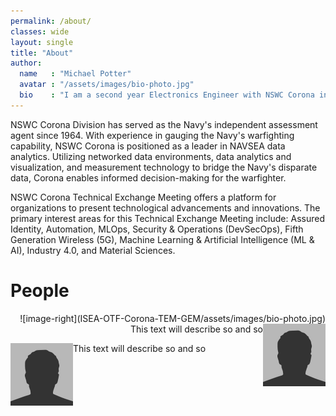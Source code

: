 ```yaml
---
permalink: /about/
classes: wide
layout: single
title: "About"
author:
  name   : "Michael Potter"
  avatar : "/assets/images/bio-photo.jpg"
  bio    : "I am a second year Electronics Engineer with NSWC Corona in AR43. I specialize in Machine Learning topics, currently acting as the principal investigator for ISEA of the Future - NSWC Corona."
---
```


NSWC Corona Division has served as the Navy's independent assessment agent since 1964. With experience in gauging the Navy's warfighting capability, NSWC Corona is positioned as a leader in NAVSEA data analytics. Utilizing networked data environments, data analytics and visualization, and measurement technology to bridge the Navy's disparate data, Corona enables informed decision-making for the warfighter. 

NSWC Corona Technical Exchange Meeting offers a platform for organizations to present technological advancements and innovations. The primary interest areas for this Technical Exchange Meeting include: Assured Identity, Automation, MLOps, Security & Operations (DevSecOps), Fifth Generation Wireless (5G), Machine Learning & Artificial Intelligence (ML & AI), Industry 4.0, and Material Sciences.

# People
<p align="right">
![image-right](ISEA-OTF-Corona-TEM-GEM/assets/images/bio-photo.jpg)
<img align="right" width="100" height="100" src="https://github.com/mlpotter/ISEA-OTF-Corona-TEM-GEM/blob/master/assets/images/bio-photo.jpg"> This text will describe so and so
</p>

<img align="left" width="100" height="100" src="https://github.com/mlpotter/ISEA-OTF-Corona-TEM-GEM/blob/master/assets/images/bio-photo.jpg"> This text will describe so and so
